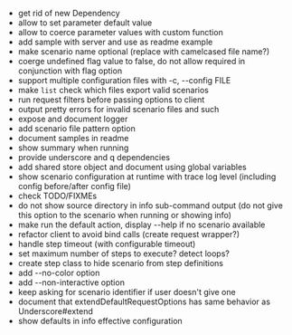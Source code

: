 * get rid of new Dependency
* allow to set parameter default value
* allow to coerce parameter values with custom function
* add sample with server and use as readme example
* make scenario name optional (replace with camelcased file name?)
* coerge undefined flag value to false, do not allow required in conjunction with flag option
* support multiple configuration files with -c, --config FILE
* make `list` check which files export valid scenarios
* run request filters before passing options to client
* output pretty errors for invalid scenario files and such
* expose and document logger
* add scenario file pattern option
* document samples in readme
* show summary when running
* provide underscore and q dependencies
* add shared store object and document using global variables
* show scenario configuration at runtime with trace log level (including config before/after config file)
* check TODO/FIXMEs
* do not show source directory in info sub-command output (do not give this option to the scenario when running or showing info)
* make run the default action, display --help if no scenario available
* refactor client to avoid bind calls (create request wrapper?)
* handle step timeout (with configurable timeout)
* set maximum number of steps to execute? detect loops?
* create step class to hide scenario from step definitions
* add --no-color option
* add --non-interactive option
* keep asking for scenario identifier if user doesn't give one
* document that extendDefaultRequestOptions has same behavior as Underscore#extend
* show defaults in info effective configuration
